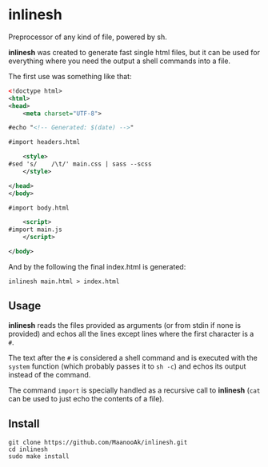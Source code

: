 # inlinesh

Preprocessor of any kind of file, powered by sh.

**inlinesh** was created to generate fast single html files, but it can be used for everything where you need the output a shell commands into a file.

The first use was something like that:

```xml
<!doctype html>
<html>
<head>
	<meta charset="UTF-8">

#echo "<!-- Generated: $(date) -->"

#import headers.html

	<style>
#sed 's/    /\t/' main.css | sass --scss
	</style>

</head>
</body>

#import body.html

	<script>
#import main.js
	</script>

</body>
```

And by the following the final index.html is generated:

```
inlinesh main.html > index.html
```

## Usage

**inlinesh** reads the files provided as arguments (or from stdin if none is provided) and echos all the lines except lines where the first character is a `#`.

The text after the `#` is considered a shell command and is executed with the `system` function (which probably passes it to `sh -c`) and echos its output instead of the command.

The command `import` is specially handled as a recursive call to **inlinesh** (`cat` can be used to just echo the contents of a file).

## Install

```
git clone https://github.com/MaanooAk/inlinesh.git
cd inlinesh
sudo make install
```

